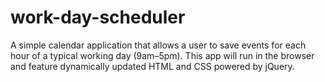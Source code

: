 # work-day-scheduler
A simple calendar application that allows a user to save events for each hour of a typical working day (9am–5pm). This app will run in the browser and feature dynamically updated HTML and CSS powered by jQuery.
